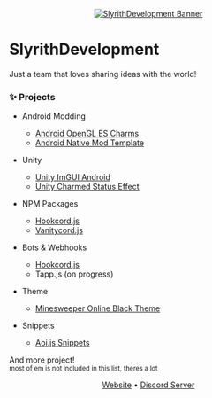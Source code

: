<p align="center"> 
  <a href="https://github.com/SlyrithDevelopment?type=source"><img src="https://media.discordapp.net/attachments/1034547508665389058/1047929456636985404/Banner.png" alt="SlyrithDevelopment Banner"></a> 
</p>
<h1 align="left">SlyrithDevelopment</h1>
Just a team that loves sharing ideas with the world!

### ✨ Projects

- Android Modding
  - [Android OpenGL ES Charms](https://github.com/SlyrithDevelopment/Android-OpenGL-ES-Chams)
  - [Android Native Mod Template](https://github.com/SlyrithDevelopment/Android-Native-Mod-Template)
 
- Unity
  - [Unity ImGUI Android](https://github.com/SlyrithDevelopment/Unity-ImGUI-Android)
  - [Unity Charmed Status Effect](https://github.com/Slyrith/Unity-Charmed-Status-Effect)

- NPM Packages
  - [Hookcord.js](https://github.com/Slyrith/Hookcord.js)
  - [Vanitycord.js](https://github.com/Slyrith/Vanitycord.js)
  
- Bots & Webhooks
  - [Hookcord.js](https://github.com/Slyrith/Hookcord.js)
  - Tapp.js (on progress)
  
- Theme
  - [Minesweeper Online Black Theme](https://github.com/Slyrith/Minesweeper-Online-Black-Theme.)
  
- Snippets
  - [Aoi.js Snippets](https://github.com/Slyrith/Aoi.js-Snippets)

And more project!
<br><sub>most of em is not included in this list, theres a lot</sub>
<p align="center"><a href="https://github.com/SlyrithDevelopment?type=source">Website</a> • <a href="https://discord.gg/pQBRrAQw4H">Discord Server</a></p>
